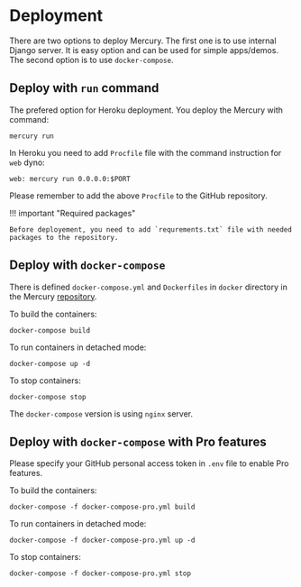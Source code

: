<h1> Deployment </h1>

There are two options to deploy Mercury. The first one is to use internal Django server. It is easy option and can be used for simple apps/demos. The second option is to use `docker-compose`.

## Deploy with `run` command

The prefered option for Heroku deployment. You deploy the Mercury with command:

```
mercury run
```

In Heroku you need to add `Procfile` file with the command instruction for `web` dyno:

```
web: mercury run 0.0.0.0:$PORT
```

Please remember to add the above `Procfile` to the GitHub repository. 

!!! important "Required packages"

    Before deployement, you need to add `requrements.txt` file with needed packages to the repository.

## Deploy with `docker-compose`

There is defined `docker-compose.yml` and `Dockerfiles` in `docker` directory in the Mercury [repository](https://github.com/mljar/mercury).

To build the containers:

```
docker-compose build
```

To run containers in detached mode:

```
docker-compose up -d
```

To stop containers:

```
docker-compose stop
```

The `docker-compose` version is using `nginx` server. 

## Deploy with `docker-compose` with Pro features

Please specify your GitHub personal access token in `.env` file to enable Pro features.

To build the containers:

```
docker-compose -f docker-compose-pro.yml build
```

To run containers in detached mode:

```
docker-compose -f docker-compose-pro.yml up -d
```

To stop containers:

```
docker-compose -f docker-compose-pro.yml stop
```


